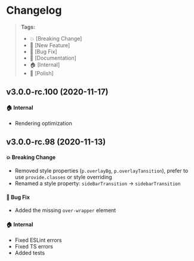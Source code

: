 Changelog
=========

> **Tags:**
> - :boom:       [Breaking Change]
> - :rocket:     [New Feature]
> - :bug:        [Bug Fix]
> - :memo:       [Documentation]
> - :house:      [Internal]
> - :nail_care:  [Polish]

## v3.0.0-rc.100 (2020-11-17)

#### :house: Internal

* Rendering optimization

## v3.0.0-rc.98 (2020-11-13)

#### :boom: Breaking Change

* Removed style properties (`p.overlayBg`, `p.overlayTansition`), prefer to use `provide.classes` or style overriding
* Renamed a style property: `sideBarTransition` -> `sidebarTransition`

#### :bug: Bug Fix

* Added the missing `over-wrapper` element

#### :house: Internal

* Fixed ESLint errors
* Fixed TS errors
* Added tests
